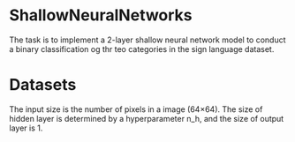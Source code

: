 # ShallowNeuralNetworks

The task is to implement a 2-layer shallow neural network model to conduct a binary classification og thr teo categories in the
sign language dataset. 


# Datasets
The input size is the number of pixels in a image (64×64). The size of hidden layer is determined by a hyperparameter n_h, and the size of output layer is 1.
